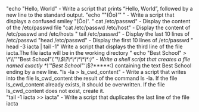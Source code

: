 "echo "Hello, World" - Write a script that prints “Hello, World”, followed by a new line to the standard output.
"echo "\"(Ôo)'" " - Write a script that displays a confused smiley "(Ôo)'.
" cat /etc/passwd" - Display the content of the /etc/passwd file
"cat /etc/passwd /etc/host" - Display the content of /etc/passwd and /etc/hosts
" tail /etc/passwd" - Display the last 10 lines of /etc/passwd
"head /etc/passwd" - Display the first 10 lines of /etc/passwd
" head -3 iacta | tail -1" Write a script that displays the third line of the file iacta.The file iacta will be in the working directory
" echo "Best School" > \\\*\\\\"'\"Best School\"\\'"\\\\*\$\\\?\\\*\\\*\\\*\\\*\\\*\:\)" - Write a shell script that creates a file named exactly \*\\'"Best School"\'\\*$\?\*\*\*\*\*:) containing the text Best School ending by a new line.
"ls -la > ls_cwd_content" - Write a script that writes into the file ls_cwd_content the result of the command ls -la. If the file ls_cwd_content already exists, it should be overwritten. If the file ls_cwd_content does not exist, create it.  
"tail -1 iacta >> iacta" - Write a script that duplicates the last line of the file iacta
